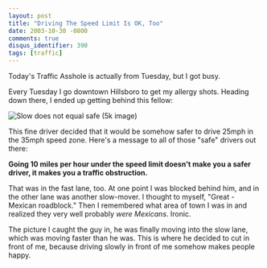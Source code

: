 ```yaml
---
layout: post
title: "Driving The Speed Limit Is OK, Too"
date: 2003-10-30 -0800
comments: true
disqus_identifier: 390
tags: [traffic]
---
```

Today's Traffic Asshole is actually from Tuesday, but I got busy.

 Every Tuesday I go downtown Hillsboro to get my allergy shots. Heading
down there, I ended up getting behind this fellow:

 ![Slow does not equal safe (5k
image)](https://hyqi8g.blu.livefilestore.com/y2pTE7_cyYRXwSHyE_bgsV9TMibOMMEmboX2OFqQs2-AsRWL4mkdZkXiX1naZ2ZHPpJXn1NpfQFFEGVbGTUUn6q4rnmH9OGU3v0VTl5WD7grS0/20031030taotw.jpg?psid=1)

 This fine driver decided that it would be somehow safer to drive 25mph
in the 35mph speed zone. Here's a message to all of those "safe" drivers
out there:

 **Going 10 miles per hour under the speed limit doesn't make you a
safer driver, it makes you a traffic obstruction.**

 That was in the fast lane, too. At one point I was blocked behind him,
and in the other lane was another slow-mover. I thought to myself,
"Great - Mexican roadblock." Then I remembered what area of town I was
in and realized they very well probably *were Mexicans*. Ironic.

 The picture I caught the guy in, he was finally moving into the slow
lane, which was moving faster than he was. This is where he decided to
cut in front of me, because driving slowly in front of me somehow makes
people happy.
